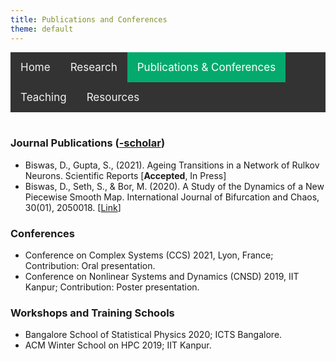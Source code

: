 ```yaml
---
title: Publications and Conferences
theme: default
---
```


<style>
    
/* Add a black background color to the top navigation */
.topnav {
  background-color: #333;
  overflow: hidden;
}

/* Style the links inside the navigation bar */
.topnav a {
  float: left;
  color: #f2f2f2;
  text-align: center;
  padding: 14px 16px;
  text-decoration: none;
  font-size: 17px;
}

/* Change the color of links on hover */
.topnav a:hover {
  background-color: #ddd;
  color: black;
}

/* Add a color to the active/current link */
.topnav a.active {
  background-color: #04AA6D;
  color: white;
}
</style>
<div class="topnav">
  <a href="index.html">Home</a>
  <a href="research.html">Research</a>
  <a class="active" href="pub_conf.html">Publications & Conferences</a>
  <a href="teaching.html">Teaching</a>
  <a href="resources.html">Resources</a>
</div>
<br>

<link rel="stylesheet" href="https://cdnjs.cloudflare.com/ajax/libs/font-awesome/4.7.0/css/font-awesome.min.css">

### Journal Publications ([<i class="fa fa-google fa-1x"></i>-scholar])

- Biswas, D., Gupta, S., (2021). Ageing Transitions in a Network of Rulkov Neurons. Scientific Reports [**Accepted**, In Press]
- Biswas, D., Seth, S., & Bor, M. (2020). A Study of the Dynamics of a New Piecewise Smooth Map. International Journal of Bifurcation and Chaos, 30(01), 2050018. [[Link](https://doi.org/10.1142/s0218127420500182)]
  
### Conferences 

- Conference on Complex Systems (CCS) 2021, Lyon, France; Contribution: Oral presentation.
- Conference on Nonlinear Systems and Dynamics (CNSD) 2019, IIT Kanpur; Contribution: Poster presentation.


### Workshops and Training Schools

- Bangalore School of Statistical Physics 2020; ICTS Bangalore.
- ACM Winter School on HPC 2019; IIT Kanpur.


[<i class="fa fa-google fa-1x"></i>-scholar]: https://scholar.google.com/citations?hl=en&view_op=list_works&alert_preview_top_rm=2&authuser=2&gmla=AJsN-F6rWGoE7sGF-2nr8CLDhXm_38Ftp_fxX0X6ieV4zVOmsXvQaDZkf6P2HSbFReOJ4TNweS9QakTMbQz0h0yQ-0dhqCcDUmkL28jKTIbk-G91L3hjPyE&user=2OR7h7kAAAAJ
